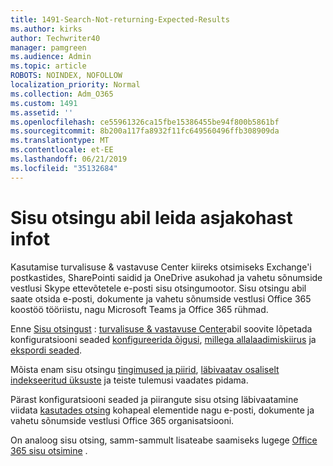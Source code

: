 ```yaml
---
title: 1491-Search-Not-returning-Expected-Results
ms.author: kirks
author: Techwriter40
manager: pamgreen
ms.audience: Admin
ms.topic: article
ROBOTS: NOINDEX, NOFOLLOW
localization_priority: Normal
ms.collection: Adm_O365
ms.custom: 1491
ms.assetid: ''
ms.openlocfilehash: ce55961326ca15fbe15386455be94f800b5861bf
ms.sourcegitcommit: 8b200a117fa8932f11fc649560496ffb308909da
ms.translationtype: MT
ms.contentlocale: et-EE
ms.lasthandoff: 06/21/2019
ms.locfileid: "35132684"
---
```

# <a name="content-search-tool-to-find-relevant-info"></a>Sisu otsingu abil leida asjakohast infot

Kasutamise turvalisuse & vastavuse Center kiireks otsimiseks Exchange'i postkastides, SharePointi saidid ja OneDrive asukohad ja vahetu sõnumside vestlusi Skype ettevõtetele e-posti sisu otsingumootor. Sisu otsingu abil saate otsida e-posti, dokumente ja vahetu sõnumside vestlusi Office 365 koostöö tööriistu, nagu Microsoft Teams ja Office 365 rühmad.


Enne [Sisu otsingust](https://sip.protection.office.com/contentsearchbeta?ContentOnly=1) : [turvalisuse & vastavuse Center](https://sip.protection.office.com/homepage)abil soovite lõpetada konfiguratsiooni seaded [konfigureerida õigusi](https://docs.microsoft.com/office365/securitycompliance/permissions-filtering-for-content-search), [millega allalaadimiskiirus](https://docs.microsoft.com/office365/securitycompliance/increase-download-speeds-when-exporting-ediscovery-results) ja [ekspordi seaded](https://docs.microsoft.com/office365/securitycompliance/disable-reports-when-you-export-content-search-results).

Mõista enam sisu otsingu [tingimused ja piirid](https://docs.microsoft.com/office365/securitycompliance/limits-for-content-search), [läbivaatav osaliselt indekseeritud üksuste](https://docs.microsoft.com/office365/securitycompliance/investigating-partially-indexed-items-in-ediscovery) ja teiste tulemusi vaadates pidama.

Pärast konfiguratsiooni seaded ja piirangute sisu otsing läbivaatamine viidata [kasutades otsing</a> kohapeal elementide nagu e-posti, dokumente ja vahetu sõnumside vestlusi Office 365 organisatsiooni](https://docs.microsoft.com/office365/securitycompliance/content-search).

On analoog sisu otsing, samm-sammult lisateabe saamiseks lugege [Office 365 sisu otsimine](https://docs.microsoft.com/office365/securitycompliance/search-for-content) .
